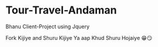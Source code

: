 # Tour-Travel-Andaman
Bhanu Client-Project using Jquery


Fork Kijiye and Shuru Kijiye Ya aap Khud Shuru Hojaiye 😁😏
